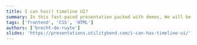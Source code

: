```yaml
---
title: I can has() timeline UI?
summary: In this fast-paced presentation packed with demos, We will be taking a bit of a deeper dive into the has() relational pseudo class, moving on to animating things based on scroll with animation-timeline and finally ending with a short introduction on Open-ui and the anchoring API.
tags: ['frontend', 'CSS', 'HTML']
authors: ['brecht-de-ruyte']
slides: 'https://presentations.utilitybend.com/i-can-has-timeline-ui/'
---
```

